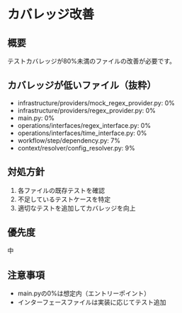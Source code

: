 # カバレッジ改善

## 概要
テストカバレッジが80%未満のファイルの改善が必要です。

## カバレッジが低いファイル（抜粋）
- infrastructure/providers/mock_regex_provider.py: 0%
- infrastructure/providers/regex_provider.py: 0%
- main.py: 0%
- operations/interfaces/regex_interface.py: 0%
- operations/interfaces/time_interface.py: 0%
- workflow/step/dependency.py: 7%
- context/resolver/config_resolver.py: 9%

## 対処方針
1. 各ファイルの既存テストを確認
2. 不足しているテストケースを特定
3. 適切なテストを追加してカバレッジを向上

## 優先度
中

## 注意事項
- main.pyの0%は想定内（エントリーポイント）
- インターフェースファイルは実装に応じてテスト追加